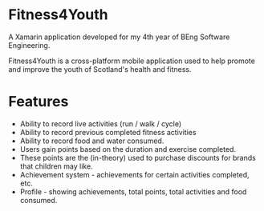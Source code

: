# Fitness4Youth
A Xamarin application developed for my 4th year of BEng Software Engineering.

Fitness4Youth is a cross-platform mobile application used to help promote and improve the youth of Scotland's health and fitness. 

# Features
- Ability to record live activities (run / walk / cycle)
- Ability to record previous completed fitness activities
- Ability to record food and water consumed. 
- Users gain points based on the duration and exercise completed.
- These points are the (in-theory) used to purchase discounts for brands that children may like.
- Achievement system - achievements for certain activities completed, etc. 
- Profile - showing achievements, total points, total activities and food consumed. 
